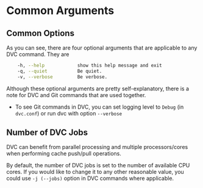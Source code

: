 # Common Arguments

## Common Options

As you can see, there are four optional arguments that are applicable to any DVC
command. They are

```sh
    -h, --help            show this help message and exit
    -q, --quiet           Be quiet.
    -v, --verbose         Be verbose.
```

Although these optional arguments are pretty self-explanatory, there is a note
for DVC and Git commands that are used together.

* To see Git commands in DVC, you can set logging level to `Debug` (in
`dvc.conf`) or run dvc with option `--verbose`

## Number of DVC Jobs

DVC can benefit from parallel processing and multiple processors/cores when
performing cache push/pull operations.

By default, the number of DVC jobs is set to the number of available CPU cores.
If you would like to change it to any other reasonable value, you could use `-j
(--jobs)` option in DVC commands where applicable.